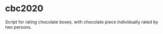 # cbc2020
Script for rating chocolate boxes, with chocolate piece individually rated by two persons.
